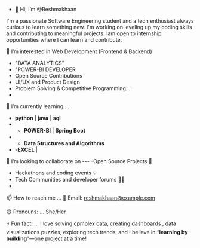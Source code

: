 - 👋 Hi, I’m @Reshmakhaan

I'm a passionate Software Engineering student and a tech enthusiast always curious to learn something new.
I'm working on leveling up my coding skills and contributing to meaningful projects.
Iam open to internship opportunities where I can learn and contribute.

👀 I’m interested in Web Development (Frontend & Backend)
- "DATA ANALYTICS"
- "POWER-BI DEVELOPER
- Open Source Contributions
- UI/UX and Product Design
- Problem Solving & Competitive Programming...
- 
🌱 I’m currently learning ...
- **python** | **java** | **sql**
- - **POWER-BI** | **Spring Boot**
- - **Data Structures and Algorithms**
- -**EXCEL** | 

💞️ I’m looking to collaborate on ---
-Open Source Projects 🚀
- Hackathons and coding events 💡
- Tech Communities and developer forums 🧑‍💻
- 
📫 How to reach me ...
📩 Email: reshmakhaan@example.com

😄 Pronouns: ...
She/Her

⚡ Fun fact: ...
I love solving cpmplex data, creating dashboards , data visualizations
 puzzles, exploring tech trends, and I believe in “**learning by building**”—one project at a time!



<!---
Reshmakhaan/Reshmakhaan is a ✨ special ✨ repository because its `README.md` (this file) appears on your GitHub profile.
You can click the Preview link to take a look at your changes.
--->
